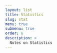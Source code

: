 ```yaml
---
layout: list
title: Statistics
slug: stat
menu: true
submenu: true
order: 6
description: >
  Notes on Statistics
---
```

